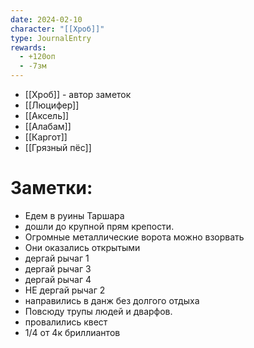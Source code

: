 ```yaml
---
date: 2024-02-10
character: "[[Хроб]]"
type: JournalEntry
rewards:
  - +120оп
  - -7зм
---
```

- [[Хроб]] - автор заметок
- [[Люцифер]]
- [[Аксель]]
- [[Алабам]]
- [[Каргот]]
- [[Грязный пёс]]
# Заметки:
- Едем в руины Таршара
- дошли до крупной прям крепости.
- Огромные металлические ворота можно взорвать
- Они оказались открытыми
- дергай рычаг 1
- дергай рычаг 3
- дергай рычаг 4
- НЕ дергай рычаг 2
- направились в данж без долгого отдыха
- Повсюду трупы людей и дварфов.
- провалились квест
- 1/4 от 4к бриллиантов